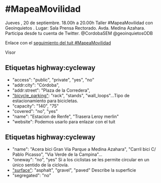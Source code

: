# #MapeaMovilidad

Jueves , 20 de septiembre. 18.00h a 20.00h Taller #MapeaMovilidad con Geoinquietos . Lugar: Sala Prensa Rectorado. Avda. Medina Azahara. Participa desde tu cuenta de Twitter. @CordobaSEM @geoinquietosODB

Enlace con el [seguimiento del tuit #MapeaMovilidad](https://twitter.com/search?f=tweets&vertical=default&q=%23mapeamovilidad&src=typd&lang=es)

Visor

## Etiquetas highway:cycleway

- "access": "public", "private", "yes", "no"
- "addr:city": "Córdoba",
- "addr:street": "Plaza de la Corredera",
- ["bicycle_parking"](https://wiki.openstreetmap.org/wiki/ES:Key:bicycle_parking): "rack", "stands", "wall_loops"...Tipo de estacionamiento para bicicletas.
- "capacity": "140", "75"
- "covered": "no", "yes"
- "name": "Estacion de Renfe", "Trasera Leroy merlin"
- "website":  Podemos usarlo para enlazar con el tuit

## Etiquetas highway:cycleway

- "name": "Acera bici Gran Vía Parque a Medina Azahara", "Carril bici C/ Pablo Picasso", "Via Verde de la Campina"...
- "oneway": "no", "yes" Si a los ciclistas se les permite circular en un único sentido de la ciclovía.
- ["surface"](https://wiki.openstreetmap.org/wiki/ES:Key:surface): "asphalt",  "gravel", "paved" Describe la superficie
- "segregated": "no"


